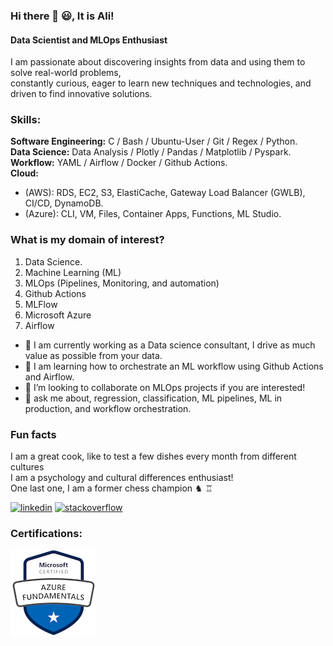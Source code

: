 ### Hi there 👋 😃, It is Ali!
#### Data Scientist and MLOps Enthusiast  
<!--  ![Profile views](https://gpvc.arturio.dev/AliMassoud)  -->

I am passionate about discovering insights from data and using them to solve real-world problems,  
constantly curious, eager to learn new techniques and technologies, and driven to find innovative solutions.

### Skills:   
  **Software Engineering:** C / Bash / Ubuntu-User / Git / Regex / Python.    
  **Data Science:** Data Analysis / Plotly / Pandas / Matplotlib / Pyspark.   
  **Workflow:** YAML / Airflow / Docker / Github Actions.  
  **Cloud:**
   - (AWS): RDS, EC2, S3, ElastiCache, Gateway Load Balancer (GWLB), CI/CD, DynamoDB. 
   - (Azure): CLI, VM, Files, Container Apps, Functions, ML Studio.  

### What is my domain of interest?
1. Data Science.
2. Machine Learning (ML)
3. MLOps (Pipelines, Monitoring, and automation)
4. Github Actions
5. MLFlow
6. Microsoft Azure
7. Airflow

- 🔭 I am currently working as a Data science consultant, I drive as much value as possible from your data. 
- 🌱 I am learning how to orchestrate an ML workflow using Github Actions and Airflow. 
- 👯 I’m looking to collaborate on MLOps projects if you are interested! 
- 💬 ask me about, regression, classification, ML pipelines, ML in production, and workflow orchestration.

### Fun facts
I am a great cook, like to test a few dishes every month from different cultures  
I am a psychology and cultural differences enthusiast!  
One last one, I am a former chess champion ♞ ♖

[<img src='https://cdn.jsdelivr.net/npm/simple-icons@3.0.1/icons/linkedin.svg' alt='linkedin' height='40'>](https://www.linkedin.com/in/ali-massoud//) [<img src='https://cdn.jsdelivr.net/npm/simple-icons@3.0.1/icons/stackoverflow.svg' alt='stackoverflow' height='40'>](https://stackoverflow.com/users/15540632/ali-massoud)
  
### Certifications:

![Design and Development](https://github.com/AliMassoud/AliMassoud/blob/main/azure-fundamentals-Ali%20Massoud.png) 

<!-- ### Published Articles:  
<a target="_blank" href="https://github-readme-medium-recent-article.vercel.app/medium/@ali.massoud136/0">
 <img src="https://github-readme-medium-recent-article.vercel.app/medium/@ali.massoud136/0" alt="Recent Article 0">  -->

